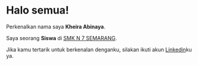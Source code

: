 # Halo semua! 

Perkenalkan nama saya **Kheira Abinaya**.<br>

Saya seorang **Siswa** di [SMK N 7 SEMARANG](https://smkn7semarang.sch.id/).<br>

Jika kamu tertarik untuk berkenalan denganku, silakan ikuti akun [Linkedin](www.linkedin.com/in/kheira-abinaya-677ba2286/)ku ya.
